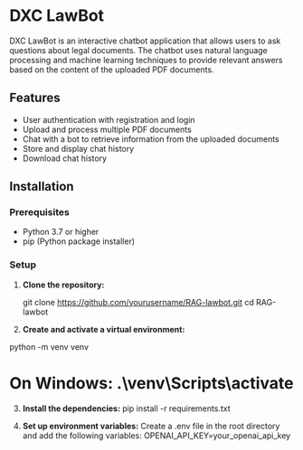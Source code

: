 # DXC LawBot

DXC LawBot is an interactive chatbot application that allows users to ask questions about legal documents. The chatbot uses natural language processing and machine learning techniques to provide relevant answers based on the content of the uploaded PDF documents.


## Features

- User authentication with registration and login
- Upload and process multiple PDF documents
- Chat with a bot to retrieve information from the uploaded documents
- Store and display chat history
- Download chat history

## Installation

### Prerequisites

- Python 3.7 or higher
- pip (Python package installer)

### Setup

1. **Clone the repository:**
   
   git clone https://github.com/yourusername/RAG-lawbot.git
   cd RAG-lawbot

2. **Create and activate a virtual environment:**

 
  python -m venv venv
  # On Windows: .\venv\Scripts\activate

3. **Install the dependencies:**
   pip install -r requirements.txt

4. **Set up environment variables:**
  Create a .env file in the root directory and add the following variables:
  OPENAI_API_KEY=your_openai_api_key
